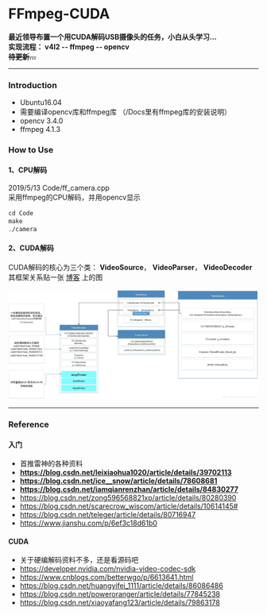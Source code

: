 # FFmpeg-CUDA
**最近领导布置一个用CUDA解码USB摄像头的任务，小白从头学习...**    
**实现流程： v4l2 -- ffmpeg -- opencv**    
~~**待更新...**~~     

-----
### Introduction
* Ubuntu16.04
* 需要编译opencv库和ffmpeg库 （/Docs里有ffmpeg库的安装说明）    
* opencv 3.4.0
* ffmpeg 4.1.3

### How to Use
#### **1、CPU解码**    
2019/5/13 Code/ff_camera.cpp<br>
采用ffmpeg的CPU解码，并用opencv显示
```
cd Code
make 
./camera
```

#### **2、CUDA解码**
CUDA解码的核心为三个类： **VideoSource**， **VideoParser**， **VideoDecoder**     
其框架关系贴一张 [博客](https://blog.csdn.net/poweroranger/article/details/77845238) 上的图<br><br>
![](./Docs/CUDA.jpg)

------
### Reference 
#### **入门**
* 首推雷神的各种资料
* **https://blog.csdn.net/leixiaohua1020/article/details/39702113**
* **https://blog.csdn.net/ice__snow/article/details/78608681**
* **https://blog.csdn.net/iamqianrenzhan/article/details/84830277**
* https://blog.csdn.net/zong596568821xp/article/details/80280390
* https://blog.csdn.net/scarecrow_wiscom/article/details/10614145#
* https://blog.csdn.net/teleger/article/details/80716947
* https://www.jianshu.com/p/6ef3c18d61b0

#### **CUDA**
* 关于硬编解码资料不多，还是看源码吧
* https://developer.nvidia.com/nvidia-video-codec-sdk
* https://www.cnblogs.com/betterwgo/p/6613641.html
* https://blog.csdn.net/huangyifei_1111/article/details/86086486
* https://blog.csdn.net/poweroranger/article/details/77845238
* https://blog.csdn.net/xiaoyafang123/article/details/79863178

